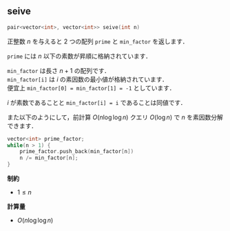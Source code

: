## seive

```cpp
pair<vector<int>, vector<int>> seive(int n)
```

正整数 $n$ を与えると $2$ つの配列 `prime` と `min_factor` を返します．

`prime` には $n$ 以下の素数が昇順に格納されています．

`min_factor` は長さ $n + 1$ の配列です．<br>
`min_factor[i]` は $i$ の素因数の最小値が格納されています．<br>
便宜上 `min_factor[0] = min_factor[1] = -1` としています．

$i$ が素数であることと `min_factor[i] = i` であることは同値です．

また以下のようにして，前計算 $O(n \log \log n)$ クエリ $O(\log n)$ で $n$ を素因数分解できます．

```cpp
vector<int> prime_factor;
while(n > 1) {
    prime_factor.push_back(min_factor[n])
    n /= min_factor[n];
}
```

**制約**

- $1 \leq n$

**計算量**

- $O(n \log \log n)$